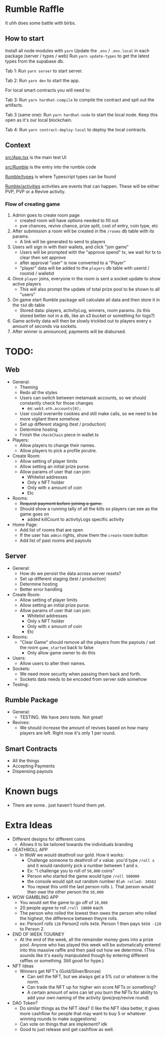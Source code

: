 # Rumble Raffle

It uhh does some battle with birbs.


## How to start


Install all node modules with `yarn`
Update the `.env` / `.env.local` in each package (server / types / web)
Run `yarn update-types` to get the latest types from the supabase db.

Tab 1: Run `yarn server` to start server.

Tab 2: Run `yarn dev` to start the app.

For local smart contracts you will need to:

Tab 3: Run `yarn hardhat-compile` to compile the contract and spit out the artifacts.

Tab 3 (same one): Run `yarn hardhat-node` to start the local node. Keep this open as it's our local blockchain.

Tab 4: Run `yarn contract-deploy-local` to deploy the local contracts.




## Context

[src/App.tsx](src/App.tsx) is the main test UI

[src/Rumble](src/Rumble/) is the entry into the rumble code

[Rumble/types](src/Rumble/types/) is where Typescript types can be found

[Rumble/activities](src/Rumble/activities/) activities are events that can happen. These will be either PVP, PVP or a Revive activity.

### Flow of creating game

1. Admin goes to create room page
    - created room will have options needed to fill out
    - pve chances, revive chance, prize split, cost of entry, coin type, etc
2. After submission a room will be created in the `/rooms` db table with its params.
    - A link will be generated to send to players
3. Users will sign in with their wallets, and click "join game"
    - Users will be prompted with the "approve spend" tx, we wait for tx to clear then set approve
    - after approval "user" is now converted to a "Player"
    - "player" data will be added to the `players` db table with userid / roomid / walletid
4. Once `player` joins, everyone in the room is sent a socket update to show active players
    - This will also prompt the update of total prize pool to be shown to all "users"
5. On game start Rumble package will calculate all data and then store it in the `tbd` db table
    - Stored data: players, activityLog, winners, room params. (is this stored better not in a db, like an s3 bucket or something for logs?)
6. Game activity data will then be slowly trickled out to players every x amount of seconds via sockets.
7. After winner is announced, payments will be disbursed.

# TODO:

## Web

- General:
  - Theming
  - Redo all the styles
  - Users can switch between metamask accounts, so we should constantly check for those changes
    - ex: `web3.eth.accounts[0];`
  - User could overwrite cookies and still make calls, so we need to be more vigilant there somehow.
  - Set up different staging (test / production)
  - Determine hosting
  - Finish the `checkChain` piece in wallet.ts
- Players:
  - Allow players to change their names.
  - Allow players to pick a profile picutre.
- Create Room:
  - Allow setting of player limits
  - Allow setting an initial prize purse.
  - Allow params of user that can join:
    - Whitelist addresses
    - Only x NFT holder
    - Only with x amount of coin
    - Etc
- Rooms:
  - ~~Request payment before joining a game.~~
  - Should show a running tally of all the kills so players can see as the game goes on
    - added killCount to activityLogs specific activity
- Home Page:
  - Add list of rooms that are open
  - If the user has `admin` rights, show them the `create` room button
  - Add list of past rooms and payouts

## Server

- General:
  - How do we persist the data across server resets?
  - Set up different staging (test / production)
  - Determine hosting
  - Better error handling
- Create Room:
  - Allow setting of player limits
  - Allow setting an initial prize purse.
  - Allow params of user that can join:
    - Whitelist addresses
    - Only x NFT holder
    - Only with x amount of coin
    - Etc
- Rooms:
  - "Clear Game" should remove all the players from the payouts / set the room `game_started` back to false
    - Only allow game owner to do this
- Users:
  - Allow users to alter their names.
- Sockets:
  - We need more security when passing them back and forth.
  - Sockets data needs to be encoded from server side somehow
- Testing:

## Rumble Package

- General:
  - TESTING. We have zero tests. Not great!
- Revives:
  - We should increase the amount of revives based on how many players are left. Right now it's only 1 per round.

## Smart Contracts

- All the things
- Accepting Payments
- Dispensing payouts


# Known bugs

- There are some.. just haven't found them yet.

# Extra Ideas

- Different designs for different coins
  - Allows it to be tailored towards the individuals branding
- DEATHROLL APP
  - In WoW we would deathroll our gold. How it works:
    - Challenge someone to deathroll of x value. you'd type `/roll x` and it would randomly pick a number between 1 and x.
    - Ex: "I challenge you to roll of `50,000` coins"
    - Person who started the game would type `/roll 500000`
    - the console would spit out random number `Blah rolled: 34562`
    - You repeat this until the last person rolls `1`. That person would then owe the other person the `50,000`
- WOW GAMBLING APP
  - You would set the game to go off of `10,000`
  - 20 people agree to roll `/roll 10000` each
  - The person who rolled the lowest then owes the person who rolled the highest, the difference between theyre rolls.
  - ex: Person1 rolls `120` Person2 rolls `9450`. Person 1 then pays `9450 -120` to Person 2.
- END OF WEEK TOURNEY
  - At the end of the week, all the remainder money goes into a prize pool. Anyone who has played this week will be automatically entered into this massive raffle and then paid out how we determine. (This sounds like it's easily manipulated though by entering different raffles or something. Still good for hype.)
- NFT Ideas
  - Winners get NFT's (Gold/Silver/Bronze)
    - Can sell the NFT, but we always get a 5% cut or whatever is the norm.
    - Can trade the NFT up for higher win score NFTs or something?
    - A certain amount of wins can let you burn the NFTs for ability to add your own naming of the activity (pve/pvp/revive round)
- DAO Token?
  - Do similar things as the NFT idea? (I like the NFT idea better, it gives more cashflow for people that may want to buy 5 or whatever winning rounds to make suggestions)
  - Can vote on things that are implement? idk
  - Good to just release and get cashflow as well.
